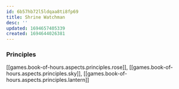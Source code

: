 ```yaml
---
id: 6b57hb72l5ldqaa8ti8fp69
title: Shrine Watchman
desc: ''
updated: 1694657405339
created: 1694644026381
---
```



### Principles

[[games.book-of-hours.aspects.principles.rose]], [[games.book-of-hours.aspects.principles.sky]], [[games.book-of-hours.aspects.principles.lantern]]  

